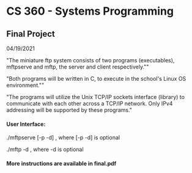 # CS 360 - Systems Programming   

<h2> Final Project</h2>

04/19/2021

<p>"The miniature ftp system consists of two programs (executables), mftpserve and mftp, the server and client respectively.""</p>
<p> "Both programs will be written in C, to execute in the school's Linux OS environment.""</p>
<p> "The programs will utilize the Unix TCP/IP sockets interface (library) to communicate with each other across a TCP/IP network. 
Only IPv4 addressing will be supported by these programs."</p>

<h4> User Interface: </h4>
<p>  ./mftpserve [-p <port> -d] , where [-p <port> -d] is optional </p>
<p> ./mftp -d <port> <hostname | IP address> , where -d is optional </p>

<h4> More instructions are available in final.pdf </h4>


